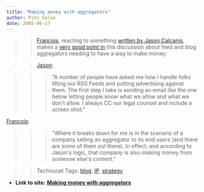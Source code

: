 ```yaml
---
title: "Making money with aggregators"
author: Pito Salas
date: 2005-06-17
---
```



>>

>> [Francois](<http://www.emergencemarketing.com/>), reacting to something
[written by Jason
Calcanis](<http://calacanis.weblogsinc.com/entry/1234000760046672/>), makes a
[very good point
in](<http://www.blogbridge.com/archives/2005/06/can_an_aggregat.php>) this
discussion about feed and blog aggregators needing to have a way to make
money:

>>

>> [Jason](<http://calacanis.weblogsinc.com/entry/1234000760046672/>):

>>

>>> "A number of people have asked me how I handle folks lifting our RSS Feeds
and putting advertising against them. The first step I take is sending an
email like the one below letting people know what we allow and what we don't
allow. I always CC our legal counsel and include a screen shot."

>>

>>
[Francois](<http://www.blogbridge.com/archives/2005/06/can_an_aggregat.php>):

>>

>>> "Where it breaks down for me is in the scenario of a company selling an
aggregator to its end users (and there are some of them out there). In effect,
and according to Jason's logic, that company is also making money from someone
else's content."

>>

>> Technorati Tags: [blog](<http://technorati.com/tag/blog>),
[IP](<http://technorati.com/tag/IP>),
[strategy](<http://technorati.com/tag/strategy>)


* **Link to site:** **[Making money with aggregators](None)**
